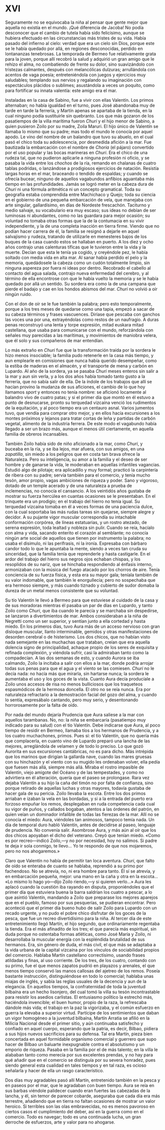 # XVI

Seguramente no se equivocaba la niña al pensar que gente mejor que aquella no
existía en el mundo. ¡Qué diferencia de Jacoba! No podía desconocer que el
cambio de tutela había sido felicísimo, aunque se hubiera efectuado en las
circunstancias más tristes de su vida. Había pasado del infierno al cielo:
verdad que era un cielo sin Dios, porque este se le había quedado por allá, en
regiones desconocidas, perdido en lontananzas tenebrosas. La temporada de
Bermeo fue relativamente grata para la joven, porque allí recobró la salud
y adquirió un gran amigo que le rehízo el alma, no combatiendo de frente su
dolor, sino suavizándolo con tristezas calmantes, después con melancólicas
dulzuras; arrullándola con acentos de vaga poesía; entreteniéndola con juegos
y ejercicios muy saludables; templando sus nervios y regalando su imaginación
con espectáculos plácidos o sublimes; asustándola a veces un poquito, como para
fortificar su innata valentía: este amigo era el mar.

Instaladas en la casa de Sabino, fue a vivir con ellas Valentín. Los primos
alternaban; no había igualdad en el turno, pues José abandonaba muy de tarde en
tarde la ferrería, y Martín apenas se apartaba de la tienda, en la cual ninguno
podía sustituirle sin quebranto. Los que más gozaron de los pasatiempos de la
villa marítima fueron *Churi* y el hijo menor de Sabino, a quien pusieron Zoilo
por su madre, Zoila Maruri. El hijo único de Valentín se llamaba lo mismo que
su padre; mas todo el mundo le conocía por aquel apodo. Le vino del nombre de
un balandro que tuvo su abuelo, en el cual pasó el chico toda su adolescencia,
por desmedida afición a la mar. Fue bautizada la embarcación con el nombre de
*Choria* (el pájaro) convertido por el uso popular y las bocas marineras en
*Churi*. Era el chico de una rudeza tal, que no pudieron aplicarle a ninguna
profesión ni oficio, y se pasaba la vida entre los *chochos* de la ría, remando
en chalanas de cuatro tablas podridas, o lanzándose a prodigiosos ejercicios de
natación. Resistía largas horas en el mar, braceando o tendido de espaldas;
y cuando se ofrecía bucear, ninguno de aquellos vagabundos anfibios aguantaba
más tiempo en las profundidades. Jamás se logró meter en la cabeza dura de
*Churi* ni una fórmula aritmética ni un concepto gramatical. Toda su geografía
estaba comprendida entre Machichaco y Quejo; toda su ciencia en el gobierno de
una pequeña embarcación de vela, que manejaba con arte singular, gallardísimo,
en días de Nordeste frescachón. Taciturno y medio salvaje, su vocabulario era
muy escaso; sus ideas no debían de ser luminosas ni abundantes, como no las
guardara para mejor ocasión; su voluntad no tomaba otras formas que la de la
contumacia en su vivir independiente, y la de una completa inacción en tierra
firme. Viendo que no podían hacer carrera de él, la familia se resignó
a dejarle en aquel salvajismo y rudeza, tratando de utilizarle en menesteres
bajos de los buques de la casa cuando estos se hallaban en puerto. A los diez
y ocho años contrajo unas calenturas tíficas que le tuvieron entre la vida y la
muerte. Decían que esta le tenía ya cogido, y creyéndole pez, le había soltado
con media vida en alta mar. Al sanar había perdido el pelo y la memoria,
quedádosele la cabeza como un cudón totalmente limpio, sin ninguna aspereza por
fuera ni ideas por dentro. Recobrado el cabello al contacto del agua salada,
contrajo nueva enfermedad del cerebro, y al término de ella encontrose con que
le había vuelto la memoria y se le había quedado por allá un sentido. Su
sordera era como la de una campana que pierde el badajo y cae en los hondos
abismos del mar. *Churi* no volvió a oír ningún ruido.

Con el don de oír se le fue también la palabra; pero esto temporalmente,
porque a los tres meses de quedarse como una tapia, empezó a sacar de su
cabeza términos y frases vascuences. Diríase que pescaba con ganchos las
voces una por una, extrayéndolas como restos de un naufragio. A duras penas
reconstruyó una lenta y torpe expresión, mitad euskara mitad castellana, que
usaba para comunicarse con el mundo, reforzándola con señales muy
parecidas a las marítimas, y movimientos de maniobra velera, que él solo y
sus compañeros de mar entendían.

Lo más extraño en *Churi* fue que la transformación traída por la sordera le
hizo menos insociable; la familia pudo retenerle en la casa más tiempo, y aun
emplearle en comisiones que nunca había querido desempeñar, como la estiba de
maderas en el almacén, y el transporte de mena y carbón en Lupardo. Al año de
la sordera, ya se pasaba *Churi* meses enteros sin salir a la mar y aun sin
verla, y a los dos años había tomado tanto gusto a la ferrería, que no sabía
salir de ella. De la índole de los trabajos que allí se hacían provino la
mudanza de sus aficiones, el cambio de lo que hoy llamamos *sport* y entonces
no tenía nombre: se aficionó locamente al balandro vivo de cuatro patas; y si
el primer día que montó en él estuvo a punto de desnucarse, pronto su terquedad
vizcaína venció los rudimentos de la equitación, y al poco tiempo era un
centauro asnal. Varios jumentos tuvo, que vendía para comprar otro mejor, y en
ellos hacía excursiones a los montes próximos y lejanos para tratar cortas de
leña y partidas de carbón vegetal, alimento de la industria ferrera. De este
modo el vagabundo había llegado a ser un brazo más, aunque el menos útil
ciertamente, en aquella familia de obreros incansables.

También Zoilo había sido de niño aficionado a la mar, como *Churi*, y buceaba
en la ría, y se iba lejos, mar afuera, con sus amigos, en una *zapatilla*, sin
miedo a los peligros que en costa tan brava ofrece la Naturaleza. Pero su
inteligencia, su amor a la familia y el deseo de ser hombre y de ganarse la
vida, le moderaban en aquellas infantiles vagancias. Estudió algo de pilotaje;
era aplicadillo y muy formal; practicó la carpintería de ribera con su padre;
servía también para el comercio, y tenía mucho tesón, amor propio, vagas
ambiciones de riqueza y poder. Sano y vigoroso, dotado de un temple acerado
y de una naturaleza a prueba de inclemencias, no conocía el cansancio. A los
veintidós años gustaba de mostrar su fuerza hercúlea en cuantas ocasiones se le
presentaban. En el trinquete era un prodigio; en el trabajo del hierro no tenía
igual. Su terquedad vizcaína tomaba en él a veces formas de una paciencia
dulce, con la cual soportaba las más rudas tareas sin quejarse, siempre alegre
y decidor. A su pujante vigor muscular correspondía su intachable conformación
corpórea, de líneas estatuarias, y un rostro atezado, de serena expresión, toda
lealtad y nobleza sin pulir. Cuando se reía, hacíalo con alma y vida, sacando
enterito el corazón al semblante; no conocía ningún arte social de aquellos que
tienen por instrumento la palabra; no usaba el disimulo, ni las perífrasis, ni
la ironía. Expresaba con bárbaro candor todo lo que le apuntaba la mente,
siendo a veces tan cruda su sinceridad, que la familia tenía que reprenderle
y hasta castigarle. En el ardor del trabajo del hierro sus negros ojos echaban
chispas, y los resoplidos de su nariz, que se hinchaba respondiendo al énfasis
interno, armonizaban con la música del fuego atacado por los chorros de aire.
Tenía conciencia de su fuerza física, y esta era su mayor gala; teníala también
de su valor indomable, que también le enorgullecía; pero no sospechaba que era
hermoso siempre, y más cuando tiznado y cubierto de sudor domaba la dureza de
un metal menos consistente que su voluntad.

Su tío Valentín le llevó a Bermeo para que estuviese al cuidado de la casa y de
sus moradoras mientras él pasaba un par de días en Lupardo, y tanto Zoilo como
*Churi*, que iba cuando le parecía y se marchaba sin despedirse, se lanzaron
a divertimientos de mar. Ambos consideraban a la niña de Negretti como un ser
superior, y sentían junto a ella cortedad y hasta miedo. En los primeros días,
tuvo Aura más de un acceso nervioso con gran disloque muscular, llanto
interminable, gemidos y otras manifestaciones de desorden cerebral o de
histerismo. Los dos chicos, que no habían visto nada semejante en las muchachas
que trataban, creían que era aquella dolencia signo de principalidad, achaque
propio de los seres de exquisita y refinada complexión, y viéndola sufrir, casi
la admiraban tanto como la compadecían. A las dos semanas de esto, y cuando
Aurora se iba calmando, Zoilo la incitaba a salir con ellos a la mar, donde
podría arrojar todas sus penas para que el agua y el viento se las comiesen.
*Churi* no le decía nada: no hacía más que mirarla, sin hartarse nunca; la
sordera le aumentaba el uso y los goces de la vista. Cuanto Aura decía
producíale a Zoilo unos accesos de risa no menos bulliciosos que los traqueteos
espasmódicos de la hermosa doncella. El otro no se reía nunca. Era por
naturaleza refractario a la demostración facial del gozo del alma, y cuando lo
sentía, expresábalo cantando, pero muy serio, y desentonando horrorosamente por
la falta de oído.

Por nada del mundo dejaría Prudencia que Aura saliese a la mar con aquellos
tarambanas. No, no: la niña se embarcaría (pasatiempo muy indicado para su
salud) con el tío Valentín. Debe indicarse que Aura, al poco tiempo de residir
en Bermeo, llamaba tíos a los hermanos de Prudencia, y a los cuatro
muchachones, primos. Pues sí: el tío Valentín, que no quería más que
complacerla, en cuanto vino de Lupardo preparó una lancha de las mejores,
arreglándola de velamen y de todo lo preciso. Lo que gozó Aurorita en sus
excursiones cantábricas, no es para dicho. Más intrépida que los marinos que
dirigían la gallarda nave, cuando las mares gruesas con su hinchazón y el
viento con su mugido les ordenaban volver, ella pedía que fuesen más allá,
siempre más allá. Miraba el rostro impasible de Valentín, viejo amigote del
Océano y de las tempestades, y como no advirtiera en él alteración, quería que
el paseo se prolongase. Rara vez dejaba Valentín a su hijo la caña del timón no
por falta de confianza, sino porque retirado de aquellas luchas y otras
mayores, todavía gustaba de hacer gala de su pericia. Zoilo llevaba la escota.
Entre los dos primos arriaban e izaban la vela en las bordadas, y si a la
entrada del puerto era forzoso empuñar los remos, desplegaban en ruda
competencia cada cual su vigor de puños, y callados bogaban, atentos a las
órdenes del patrón, en quien veían un dominador infalible de todas las fierezas
de la mar. Allí no se conocía el miedo: Aura, viéndoles tan animosos, tampoco
temía nada. Un día de temporal duro habló Valentín, antes de decidirse al
paseo, lenguaje de prudencia. No convenía salir. Asombrose Aura, y más aún al
oír que los dos chicos apoyaban el dicho del veterano. Creyó que tenían miedo.
«Como es por recreo—indicó Zoilo,—y no por necesidad, hoy no salimos. Si padre
te deja ir sola conmigo, te llevo... Yo te respondo de que nos mojaremos, pero
no nos ahogaremos.»

Claro que Valentín no había de permitir tan loca aventura. *Churi*, que falto
de oído se enteraba de cuanto se hablaba, reprendió a su primo por fachendoso.
No se atrevía, no, ni era hombre para tanto. Él sí se atrevía, y en embarcación
pequeña, mejor: una mano en la caña y otra en la escota... «Lo mismo lo hago
yo—dijo Zoilo riendo,—y si quieren verlo...» Aura les aplacó cuando la
cuestión iba rayando en disputa, proponiéndoles que el primer día que estuviera
buena la barra saldrían los cuatro a pescar, a lo que asintió Valentín,
mandando a Zoilo que preparase los mejores aparejos que en el pueblo, famoso
por sus pesquerías, se pudieran encontrar. Pero aconteció que el primer día
bueno hubo de salir Zoilo para Lupardo con un recado urgente, y no pudo el
pobre chico disfrutar de los goces de la pesca, que fue un recreo divertidísimo
para la niña. Al tercer día de este entretenimiento llegó Martín, el hijo
segundo, que ordinariamente regentaba la tienda. Era el más afinadito de los
tres; el que parecía más espiritual, sin duda porque no ostentaba formas
atléticas, como José María y Zoilo, ni desarrollaba la muscular energía con la
espléndida brutalidad de sus hermanos. Era, sin género de duda, el más civil,
el que más se adaptaba a la vida urbana de la capital vizcaína por los vínculos
de sociabilidad propios del comercio. Hablaba Martín castellano correctísimo,
usando frases atildadas y finas, al uso corriente. De los tres, de los cuatro,
contando con su primo, fue el que menos zapatos pudrió en playazos y arenales,
el que menos tiempo conservó las manos callosas del ajetreo de los remos.
Poseía bastante instrucción, distinguiéndose en todo lo comercial; hablaba unas
miajas de inglés, y sabía las reglas usuales de la decencia y aun de la
elegancia. En aquellos tiempos, la confraternidad de toda la juventud bilbaína
era un hecho lisonjero, del cual tomó la villa su tesón incontrastable para
resistir los asedios carlistas. El entusiasmo político la estrechó más,
haciéndola invencible; el buen humor, propio de la raza, la refrescaba dándole
más vida; el trabajo en la paz la vigorizaba, y el común esfuerzo en guerra la
elevaba a superior virtud. Partícipe de los sentimientos que daban un vigor
homogéneo a la juventud bilbaína, Martín Arratia se afilió en la Milicia
Nacional desde el primer sitio, y aún continuaba satisfecho y confiado en aquel
cuerpo, esperando que la patria, es decir, Bilbao, pidiera a sus hijos nuevos
sacrificios para su defensa. Tal era Martín, pieza bien concertada en aquel
formidable organismo comercial y guerrero que supo hacer de Bilbao un baluarte
inexpugnable contra el absolutismo y un emporio de riqueza. Pasaba en la
familia por el de más talento; en la villa le alababan tanto como merecía por
sus excelentes prendas, y no hay para qué añadir que en el comercio se
distinguía por su severa honradez, pues siendo general esta cualidad en tales
tiempos y en tal raza, es ocioso señalarla y hacer de ella un rasgo
característico.

Dos días muy agradables pasó allí Martín, entretenido también en la pesca y en
paseos por el mar, que le agradaban con buen tiempo. Aura se reía en sus barbas
viéndole palidecer cuando eran fuertes las cabezadas de la lancha, y él, sin
temor de parecer cobarde, aseguraba que cada día era más terrestre, añadiendo
que en tierra no faltan ocasiones de mostrar un valor heroico. Si terribles son
las olas embravecidas, no es menos pavoroso en ciertos casos el cumplimiento
del deber, así en la guerra como en el comercio. Todo es navegar; todo es una
continuada lucha, un gran derroche de esfuerzos, arte y valor para no ahogarse.

